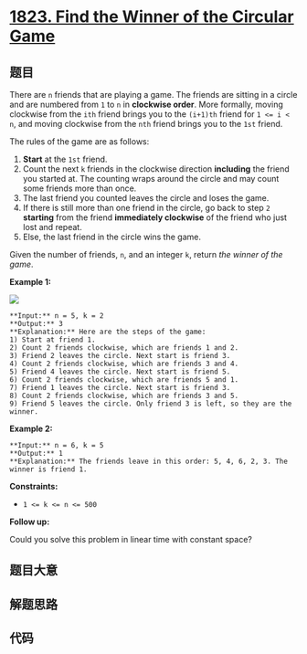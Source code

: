 # [1823. Find the Winner of the Circular Game](https://leetcode.com/problems/find-the-winner-of-the-circular-game)

## 题目

There are `n` friends that are playing a game. The friends are sitting in a
circle and are numbered from `1` to `n` in **clockwise order**. More formally,
moving clockwise from the `ith` friend brings you to the `(i+1)th` friend for
`1 <= i < n`, and moving clockwise from the `nth` friend brings you to the
`1st` friend.

The rules of the game are as follows:

  1. **Start** at the `1st` friend.
  2. Count the next `k` friends in the clockwise direction **including** the friend you started at. The counting wraps around the circle and may count some friends more than once.
  3. The last friend you counted leaves the circle and loses the game.
  4. If there is still more than one friend in the circle, go back to step `2` **starting** from the friend **immediately clockwise** of the friend who just lost and repeat.
  5. Else, the last friend in the circle wins the game.

Given the number of friends, `n`, and an integer `k`, return _the winner of
the game_.



**Example 1:**

![](https://assets.leetcode.com/uploads/2021/03/25/ic234-q2-ex11.png)

    
    
    **Input:** n = 5, k = 2
    **Output:** 3
    **Explanation:** Here are the steps of the game:
    1) Start at friend 1.
    2) Count 2 friends clockwise, which are friends 1 and 2.
    3) Friend 2 leaves the circle. Next start is friend 3.
    4) Count 2 friends clockwise, which are friends 3 and 4.
    5) Friend 4 leaves the circle. Next start is friend 5.
    6) Count 2 friends clockwise, which are friends 5 and 1.
    7) Friend 1 leaves the circle. Next start is friend 3.
    8) Count 2 friends clockwise, which are friends 3 and 5.
    9) Friend 5 leaves the circle. Only friend 3 is left, so they are the winner.

**Example 2:**

    
    
    **Input:** n = 6, k = 5
    **Output:** 1
    **Explanation:** The friends leave in this order: 5, 4, 6, 2, 3. The winner is friend 1.
    



**Constraints:**

  * `1 <= k <= n <= 500`



**Follow up:**

Could you solve this problem in linear time with constant space?


## 题目大意

## 解题思路

## 代码

```javascript

```
